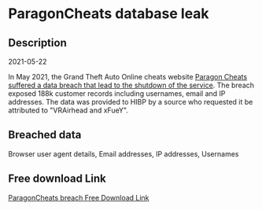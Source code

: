 # ParagonCheats database leak

## Description

2021-05-22

In May 2021, the Grand Theft Auto Online cheats website <a href="https://screenrant.com/gta-online-cheater-mod-shut-down/" target="_blank" rel="noopener">Paragon Cheats suffered a data breach that lead to the shutdown of the service</a>. The breach exposed 188k customer records including usernames, email and IP addresses. The data was provided to HIBP by a source who requested it be attributed to &quot;VRAirhead and xFueY&quot;.

## Breached data

Browser user agent details, Email addresses, IP addresses, Usernames

## Free download Link

[ParagonCheats breach Free Download Link](https://link-to.net/1229997/910.4456755868762/dynamic/?r=aHR0cHM6Ly93d3cubWVkaWFmaXJlLmNvbS92aWV3L1VpMDhXb29PUjk0WHltTS9wYXJhZ29uY2hlYXRzLmNvbS9maWxl)